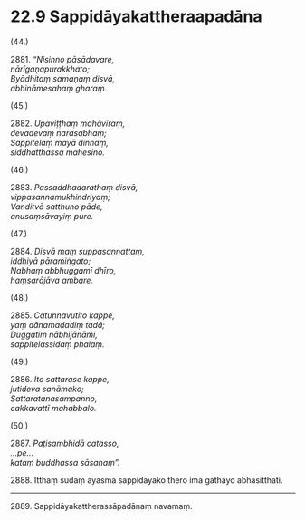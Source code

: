 

# 22.9 Sappidāyakattheraapadāna



(44.)

2881\. _“Nisinno pāsādavare,_  
_nārīgaṇapurakkhato;_  
_Byādhitaṃ samaṇaṃ disvā,_  
_abhināmesahaṃ gharaṃ._  


(45.)

2882\. _Upaviṭṭhaṃ mahāvīraṃ,_  
_devadevaṃ narāsabhaṃ;_  
_Sappitelaṃ mayā dinnaṃ,_  
_siddhatthassa mahesino._  


(46.)

2883\. _Passaddhadarathaṃ disvā,_  
_vippasannamukhindriyaṃ;_  
_Vanditvā satthuno pāde,_  
_anusaṃsāvayiṃ pure._  


(47.)

2884\. _Disvā maṃ suppasannattaṃ,_  
_iddhiyā pāramiṅgato;_  
_Nabhaṃ abbhuggamī dhīro,_  
_haṃsarājāva ambare._  


(48.)

2885\. _Catunnavutito kappe,_  
_yaṃ dānamadadiṃ tadā;_  
_Duggatiṃ nābhijānāmi,_  
_sappitelassidaṃ phalaṃ._  


(49.)

2886\. _Ito sattarase kappe,_  
_jutideva sanāmako;_  
_Sattaratanasampanno,_  
_cakkavattī mahabbalo._  


(50.)

2887\. _Paṭisambhidā catasso,_  
_…pe…_  
_kataṃ buddhassa sāsanaṃ”._  


2888\. Itthaṃ sudaṃ āyasmā sappidāyako thero imā gāthāyo abhāsitthāti.

---

2889\. Sappidāyakattherassāpadānaṃ navamaṃ.





